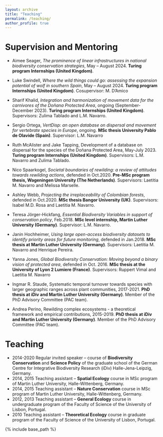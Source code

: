 ```yaml
---
layout: archive
title: "Teaching"
permalink: /teaching/
author_profile: true
---
```


Supervision and Mentoring
======
* Aimee Seager, <i>The prominence of linear infrastructures in national biodiversity conservation strategies</i>, May – August 2024. **Turing program Internships (United Kingdom)**. 
* Luke Swindell, <i>Where the wild things could go: assessing the expansion potential of wolf in southern Spain</i>, May – August 2024. **Turing program Internships (United Kingdom)**. Cosupervisor: M. D’Amico
* Sharif Khalid, <i>Integration and harmonization of movement data for the carnivores of the Doñana Protected Area</i>, ongoing (September-December 2023). **Turing program Internships (United Kingdom)**. Supervisors: Zulima Tablado and L.M. Navarro.  
* Sergio Ortega, <i>VertDisp: an open database on dispersal and movement for vertebrate species in Europe</i>, ongoing. **MSc thesis University Pablo de Olavide (Spain)**. Supervisor: L.M. Navarro
* Ruth McAlister and Jake Tapping, Development of a database on dispersal for the species of the Doñana Protected Area, May-July 2023. **Turing program Internships (United Kingdom)**. Supervisors: L.M. Navarro and Zulima Tablado.  
* Nico Spaarkogel, <i>Societal boundaries of rewilding: a review of attitudes towards rewilding actions</i>, defended in Oct.2020. **Pre-MSc program thesis, Wageningen University (The Netherlands)**. Supervisors: Laetitia M. Navarro and Melissa Marselle.
* Ashley Webb, <i>Projecting the irreplaceability of Colombian forests</i>, defended in Oct.2020. **MSc thesis Bangor University (UK)**. Supervisors: Isabel M.D. Rosa and Laetitia M. Navarro.
* Teresa Jörger-Hickfang, <i>Essential Biodiversity Variables in support of conservation policy</i>, Feb.2018. **MSc level internship, Martin Luther University (Germany)**. Supervisor: L.M. Navarro.
* Janin Hochheimer, <i>Using large open-access biodiversity datasets to identify priority areas for future monitoring</i>, defended in Jan.2018. **MSc thesis at Martin Luther University (Germany)**. Supervisors: Laetitia M. Navarro and Henrique Pereira.
* Yanna Jones, <i>Global Biodiversity Conservation: Moving beyond a binary vision of protected area</i>, defended in Oct. 2016. **MSc thesis at the University of Lyon 2 Lumiere (France)**. Supervisors: Ruppert Vimal and Laetitia M. Navarro

* Ingmar R. Staude, Systematic temporal turnover towards species with larger geographic ranges across plant communities, 2017-2021. **PhD thesis at iDiv and Martin Luther University (Germany)**. Member of the PhD Advisory Committee (PAC team).  
* Andrea Perino, Rewilding complex ecosystems - a theoretical framework and empirical contributions, 2015-2019. **PhD thesis at iDiv and Martin Luther University (Germany)**. Member of the PhD Advisory Committee (PAC team).

Teaching
======
* 2014-2020	Regular invited speaker – course of **Biodiversity Conservation** and **Science Policy** of the graduate school of the German Centre for Integrative Biodiversity Research (iDiv) Halle-Jena-Leipzig, Germany.
* 2014, 2015	Teaching assistant – **Spatial Ecology** course in MSc program of Martin Luther University, Halle-Wittenberg, Germany.
* 2014, 2015 	Teaching assistant – **Nature Conservation** course in MSc program of Martin Luther University, Halle-Wittenberg, Germany.
* 2012, 2013	Teaching assistant – **General Ecology** course in undergraduate program of the Faculty of Science of the University of Lisbon, Portugal.
* 2010		Teaching assistant – **Theoretical Ecology** course in graduate program of the Faculty of Science of the University of Lisbon, Portugal.

{% include base_path %}
